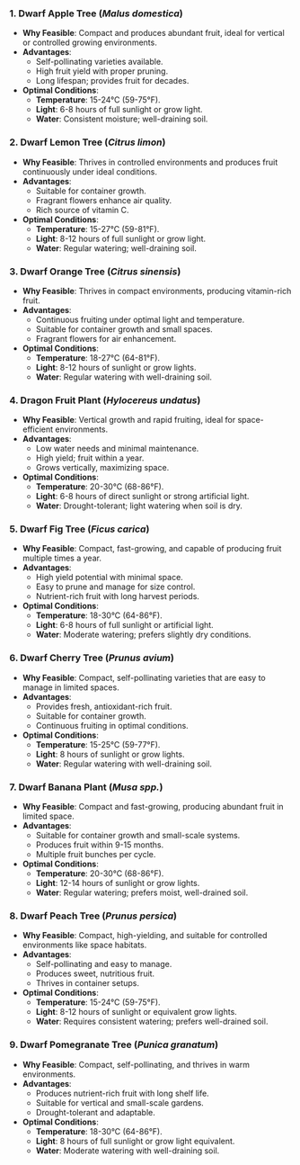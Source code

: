### **1. Dwarf Apple Tree (*Malus domestica*)**
- **Why Feasible**: Compact and produces abundant fruit, ideal for vertical or controlled growing environments.
- **Advantages**:
  - Self-pollinating varieties available.
  - High fruit yield with proper pruning.
  - Long lifespan; provides fruit for decades.
- **Optimal Conditions**:
  - **Temperature**: 15-24°C (59-75°F).
  - **Light**: 6-8 hours of full sunlight or grow light.
  - **Water**: Consistent moisture; well-draining soil.

### **2. Dwarf Lemon Tree (*Citrus limon*)**
- **Why Feasible**: Thrives in controlled environments and produces fruit continuously under ideal conditions.
- **Advantages**:
  - Suitable for container growth.
  - Fragrant flowers enhance air quality.
  - Rich source of vitamin C.
- **Optimal Conditions**:
  - **Temperature**: 15-27°C (59-81°F).
  - **Light**: 8-12 hours of full sunlight or grow light.
  - **Water**: Regular watering; well-draining soil.

### **3. Dwarf Orange Tree (*Citrus sinensis*)**
- **Why Feasible**: Thrives in compact environments, producing vitamin-rich fruit.
- **Advantages**:
  - Continuous fruiting under optimal light and temperature.
  - Suitable for container growth and small spaces.
  - Fragrant flowers for air enhancement.
- **Optimal Conditions**:
  - **Temperature**: 18-27°C (64-81°F).
  - **Light**: 8-12 hours of sunlight or grow lights.
  - **Water**: Regular watering with well-draining soil.

### **4. Dragon Fruit Plant (*Hylocereus undatus*)**
- **Why Feasible**: Vertical growth and rapid fruiting, ideal for space-efficient environments.
- **Advantages**:
  - Low water needs and minimal maintenance.
  - High yield; fruit within a year.
  - Grows vertically, maximizing space.
- **Optimal Conditions**:
  - **Temperature**: 20-30°C (68-86°F).
  - **Light**: 6-8 hours of direct sunlight or strong artificial light.
  - **Water**: Drought-tolerant; light watering when soil is dry.

### **5. Dwarf Fig Tree (*Ficus carica*)**
- **Why Feasible**: Compact, fast-growing, and capable of producing fruit multiple times a year.
- **Advantages**:
  - High yield potential with minimal space.
  - Easy to prune and manage for size control.
  - Nutrient-rich fruit with long harvest periods.
- **Optimal Conditions**:
  - **Temperature**: 18-30°C (64-86°F).
  - **Light**: 6-8 hours of full sunlight or artificial light.
  - **Water**: Moderate watering; prefers slightly dry conditions.

### **6. Dwarf Cherry Tree (*Prunus avium*)**
- **Why Feasible**: Compact, self-pollinating varieties that are easy to manage in limited spaces.
- **Advantages**:
  - Provides fresh, antioxidant-rich fruit.
  - Suitable for container growth.
  - Continuous fruiting in optimal conditions.
- **Optimal Conditions**:
  - **Temperature**: 15-25°C (59-77°F).
  - **Light**: 8 hours of sunlight or grow lights.
  - **Water**: Regular watering with well-draining soil.

### **7. Dwarf Banana Plant (*Musa spp.*)**
- **Why Feasible**: Compact and fast-growing, producing abundant fruit in limited space.
- **Advantages**:
  - Suitable for container growth and small-scale systems.
  - Produces fruit within 9-15 months.
  - Multiple fruit bunches per cycle.
- **Optimal Conditions**:
  - **Temperature**: 20-30°C (68-86°F).
  - **Light**: 12-14 hours of sunlight or grow lights.
  - **Water**: Regular watering; prefers moist, well-drained soil.

### **8. Dwarf Peach Tree (*Prunus persica*)**
- **Why Feasible**: Compact, high-yielding, and suitable for controlled environments like space habitats.
- **Advantages**:
  - Self-pollinating and easy to manage.
  - Produces sweet, nutritious fruit.
  - Thrives in container setups.
- **Optimal Conditions**:
  - **Temperature**: 15-24°C (59-75°F).
  - **Light**: 8-12 hours of sunlight or equivalent grow lights.
  - **Water**: Requires consistent watering; prefers well-drained soil.

### **9. Dwarf Pomegranate Tree (*Punica granatum*)**
- **Why Feasible**: Compact, self-pollinating, and thrives in warm environments.
- **Advantages**:
  - Produces nutrient-rich fruit with long shelf life.
  - Suitable for vertical and small-scale gardens.
  - Drought-tolerant and adaptable.
- **Optimal Conditions**:
  - **Temperature**: 18-30°C (64-86°F).
  - **Light**: 8 hours of full sunlight or grow light equivalent.
  - **Water**: Moderate watering with well-draining soil.
